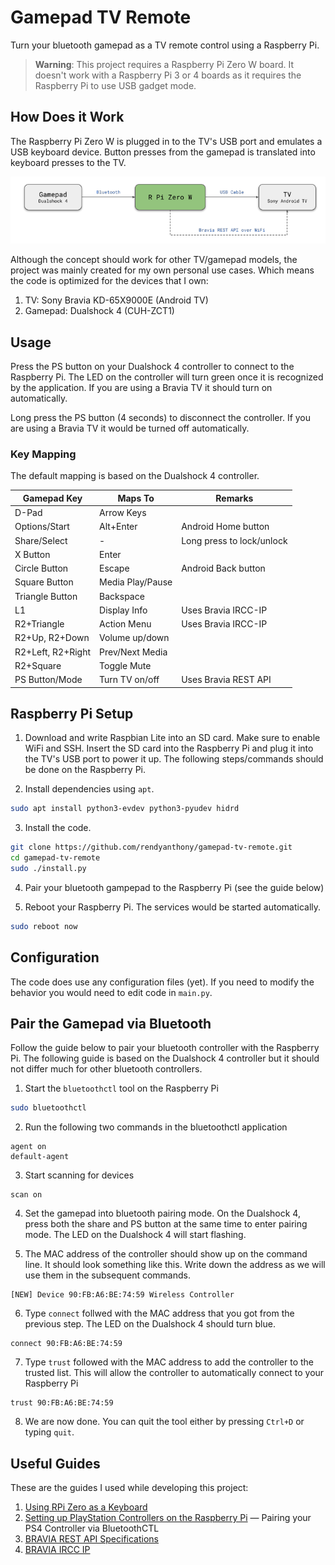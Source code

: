 # Gamepad TV Remote

Turn your bluetooth gamepad as a TV remote control using a Raspberry Pi.

> **Warning**: This project requires a Raspberry Pi Zero W board. It doesn't work with a Raspberry Pi 3 or 4 boards as it requires the Raspberry Pi to use USB gadget mode.

## How Does it Work

The Raspberry Pi Zero W is plugged in to the TV's USB port and emulates a USB keyboard device. Button presses from the gamepad is translated into keyboard presses to the TV.

![Overview Diagram](docs/overview.png)

Although the concept should work for other TV/gamepad models, the project was mainly created for my own personal use cases. Which means the code is optimized for the devices that I own:

1. TV: Sony Bravia KD-65X9000E (Android TV)
2. Gamepad: Dualshock 4 (CUH-ZCT1)

## Usage 
Press the PS button on your Dualshock 4 controller to connect to the Raspberry Pi. The LED on the controller will turn green once it is recognized by the application. If you are using a Bravia TV it should turn on automatically.

Long press the PS button (4 seconds) to disconnect the controller. If you are using a Bravia TV it would be turned off automatically.

### Key Mapping

The default mapping is based on the Dualshock 4 controller.

| Gamepad Key       | Maps To                  | Remarks                   
|-------------------|--------------------------|---------------------------
| D-Pad             | Arrow Keys               |                           
| Options/Start     | Alt+Enter                | Android Home button       
| Share/Select      | -                        | Long press to lock/unlock 
| X Button          | Enter                    |                           
| Circle Button     | Escape                   | Android Back button       
| Square Button     | Media Play/Pause         |                           
| Triangle Button   | Backspace                |                           
| L1                | Display Info             | Uses Bravia IRCC-IP                           
| R2+Triangle       | Action Menu              | Uses Bravia IRCC-IP
| R2+Up, R2+Down    | Volume up/down           |                           
| R2+Left, R2+Right | Prev/Next Media          |                           
| R2+Square         | Toggle Mute              |                           
| PS Button/Mode    | Turn TV on/off           | Uses Bravia REST API

## Raspberry Pi Setup

1.  Download and write Raspbian Lite into an SD card. Make sure to enable WiFi and SSH. Insert the SD card into the Raspberry Pi and plug it into the TV's USB port to power it up. The following steps/commands should be done on the Raspberry Pi.

2. Install dependencies using `apt`.

```bash
sudo apt install python3-evdev python3-pyudev hidrd
```

3.  Install the code.

```bash
git clone https://github.com/rendyanthony/gamepad-tv-remote.git
cd gamepad-tv-remote
sudo ./install.py
```

4.  Pair your bluetooth gampepad to the Raspberry Pi (see the guide below)

5.  Reboot your Raspberry Pi. The services would be started automatically.

```bash
sudo reboot now
```

## Configuration

The code does use any configuration files (yet). If you need to modify the behavior you would need to edit code in `main.py`.

## Pair the Gamepad via Bluetooth

Follow the guide below to pair your bluetooth controller with the Raspberry Pi. The following guide is based on the Dualshock 4 controller but it should not differ much for other bluetooth controllers.

1.  Start the `bluetoothctl` tool on the Raspberry Pi

```bash
sudo bluetoothctl
```

2.  Run the following two commands in the bluetoothctl application

```
agent on
default-agent
```

3.  Start scanning for devices

```
scan on
```

4.  Set the gamepad into bluetooth pairing mode. On the Dualshock 4, press both the share and PS button at the same time to enter pairing mode. The LED on the Dualshock 4 will start flashing.

5.  The MAC address of the controller should show up on the command line. It should look something like this. Write down the address as we will use them in the subsequent commands.

```
[NEW] Device 90:FB:A6:BE:74:59 Wireless Controller
```

6.  Type `connect` follwed with the MAC address that you got from the previous step. The LED on the Dualshock 4 should turn blue.

```
connect 90:FB:A6:BE:74:59
```

7. Type `trust` followed with the MAC address to add the controller to the trusted list. This will allow the controller to automatically connect to your Raspberry Pi

```
trust 90:FB:A6:BE:74:59
```

8.  We are now done. You can quit the tool either by pressing `Ctrl+D` or typing `quit`.

## Useful Guides

These are the guides I used while developing this project:

1. [Using RPi Zero as a Keyboard](https://www.rmedgar.com/blog/using-rpi-zero-as-keyboard-setup-and-device-definition)
2. [Setting up PlayStation Controllers on the Raspberry Pi](https://pimylifeup.com/raspberry-pi-playstation-controllers/) &mdash; Pairing your PS4 Controller via BluetoothCTL
3. [BRAVIA REST API Specifications](https://pro-bravia.sony.net/develop/integrate/rest-api/spec/index.html)
4. [BRAVIA IRCC IP](https://pro-bravia.sony.net/develop/integrate/ircc-ip/overview/index.html)
